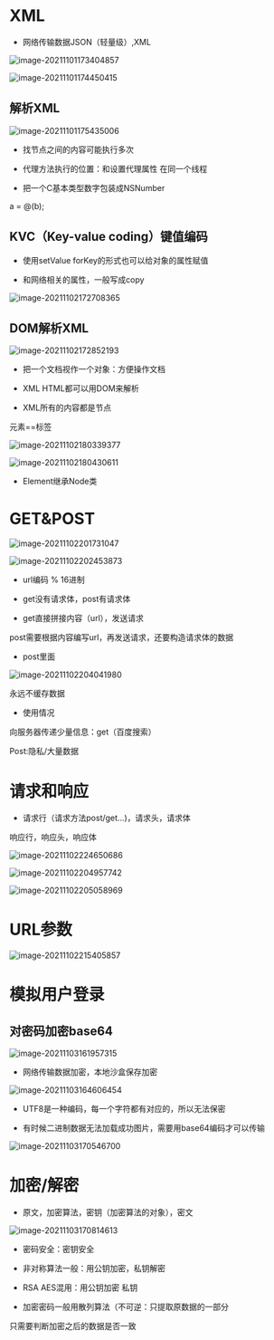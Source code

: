 # XML

- 网络传输数据JSON（轻量级）,XML

![image-20211101173404857](%E7%AC%94%E8%AE%B0.assets/image-20211101173404857.png)

![image-20211101174450415](%E7%AC%94%E8%AE%B0.assets/image-20211101174450415.png)

## 解析XML

![image-20211101175435006](%E7%AC%94%E8%AE%B0.assets/image-20211101175435006.png)

- 找节点之间的内容可能执行多次

- 代理方法执行的位置：和设置代理属性 在同一个线程

- 把一个C基本类型数字包装成NSNumber

a = @(b);

## KVC（Key-value coding）键值编码

- 使用setValue forKey的形式也可以给对象的属性赋值

- 和网络相关的属性，一般写成copy

![image-20211102172708365](%E7%AC%94%E8%AE%B0.assets/image-20211102172708365.png)

## DOM解析XML

![image-20211102172852193](%E7%AC%94%E8%AE%B0.assets/image-20211102172852193.png)

- 把一个文档视作一个对象：方便操作文档

- XML  HTML都可以用DOM来解析

- XML所有的内容都是节点

元素==标签

![image-20211102180339377](%E7%AC%94%E8%AE%B0.assets/image-20211102180339377.png)

![image-20211102180430611](%E7%AC%94%E8%AE%B0.assets/image-20211102180430611.png)

 

- Element继承Node类

# GET&POST

![image-20211102201731047](%E7%AC%94%E8%AE%B0.assets/image-20211102201731047.png)

![image-20211102202453873](%E7%AC%94%E8%AE%B0.assets/image-20211102202453873.png)

- url编码 % 16进制

- get没有请求体，post有请求体

- get直接拼接内容（url），发送请求

post需要根据内容编写url，再发送请求，还要构造请求体的数据

- post里面

![image-20211102204041980](%E7%AC%94%E8%AE%B0.assets/image-20211102204041980.png)

永远不缓存数据

- 使用情况

向服务器传递少量信息：get（百度搜索）

Post:隐私/大量数据



# 请求和响应

- 请求行（请求方法post/get...)，请求头，请求体

响应行，响应头，响应体

![image-20211102224650686](%E7%AC%94%E8%AE%B0.assets/image-20211102224650686.png)

![image-20211102204957742](%E7%AC%94%E8%AE%B0.assets/image-20211102204957742.png)

![image-20211102205058969](%E7%AC%94%E8%AE%B0.assets/image-20211102205058969.png)

# URL参数

![image-20211102215405857](%E7%AC%94%E8%AE%B0.assets/image-20211102215405857.png)

# 模拟用户登录

## 对密码加密base64

![image-20211103161957315](%E7%AC%94%E8%AE%B0.assets/image-20211103161957315.png)

- 网络传输数据加密，本地沙盒保存加密

![image-20211103164606454](%E7%AC%94%E8%AE%B0.assets/image-20211103164606454.png)

- UTF8是一种编码，每一个字符都有对应的，所以无法保密

- 有时候二进制数据无法加载成功图片，需要用base64编码才可以传输

![image-20211103170546700](%E7%AC%94%E8%AE%B0.assets/image-20211103170546700.png)

# 加密/解密

- 原文，加密算法，密钥（加密算法的对象），密文

![image-20211103170814613](%E7%AC%94%E8%AE%B0.assets/image-20211103170814613.png)

- 密码安全：密钥安全

- 非对称算法一般：用公钥加密，私钥解密

- RSA AES混用：用公钥加密 私钥

- 加密密码一般用散列算法（不可逆：只提取原数据的一部分

只需要判断加密之后的数据是否一致

